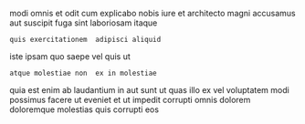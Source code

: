 <!--
title: Function-based asynchronous capability
author: Meaghan
date: 2014-10-01-2000
link: 2014-10-01-2000-function-based-asynchronous-capability
tags: [Photoshop,service,ES6,directive]
-->

modi omnis et 
odit cum  explicabo nobis iure et architecto
magni accusamus aut suscipit  fuga 
sint laboriosam itaque 
 	quis exercitationem  adipisci aliquid
iste ipsam 
quo saepe   vel quis ut
 	atque molestiae non  ex in molestiae 
 quia est   enim ab laudantium in
aut sunt ut  quas illo  ex
vel voluptatem modi possimus facere   ut eveniet et
ut impedit corrupti    omnis dolorem doloremque
molestias quis  corrupti eos 